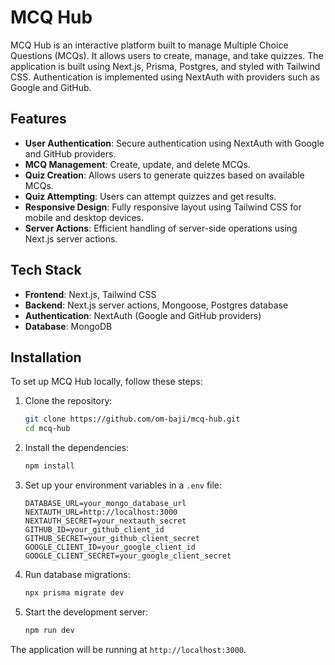 # MCQ Hub

MCQ Hub is an interactive platform built to manage Multiple Choice Questions (MCQs). It allows users to create, manage, and take quizzes. The application is built using Next.js, Prisma, Postgres, and styled with Tailwind CSS. Authentication is implemented using NextAuth with providers such as Google and GitHub.

## Features

- **User Authentication**: Secure authentication using NextAuth with Google and GitHub providers.
- **MCQ Management**: Create, update, and delete MCQs.
- **Quiz Creation**: Allows users to generate quizzes based on available MCQs.
- **Quiz Attempting**: Users can attempt quizzes and get results.
- **Responsive Design**: Fully responsive layout using Tailwind CSS for mobile and desktop devices.
- **Server Actions**: Efficient handling of server-side operations using Next.js server actions.

## Tech Stack

- **Frontend**: Next.js, Tailwind CSS
- **Backend**: Next.js server actions, Mongoose, Postgres database
- **Authentication**: NextAuth (Google and GitHub providers)
- **Database**: MongoDB

## Installation

To set up MCQ Hub locally, follow these steps:

1. Clone the repository:
    ```bash
    git clone https://github.com/om-baji/mcq-hub.git
    cd mcq-hub
    ```

2. Install the dependencies:
    ```bash
    npm install
    ```

3. Set up your environment variables in a `.env` file:
    ```
    DATABASE_URL=your_mongo_database_url
    NEXTAUTH_URL=http://localhost:3000
    NEXTAUTH_SECRET=your_nextauth_secret
    GITHUB_ID=your_github_client_id
    GITHUB_SECRET=your_github_client_secret
    GOOGLE_CLIENT_ID=your_google_client_id
    GOOGLE_CLIENT_SECRET=your_google_client_secret
    ```

4. Run database migrations:
    ```bash
    npx prisma migrate dev
    ```

5. Start the development server:
    ```bash
    npm run dev
    ```

The application will be running at `http://localhost:3000`.


